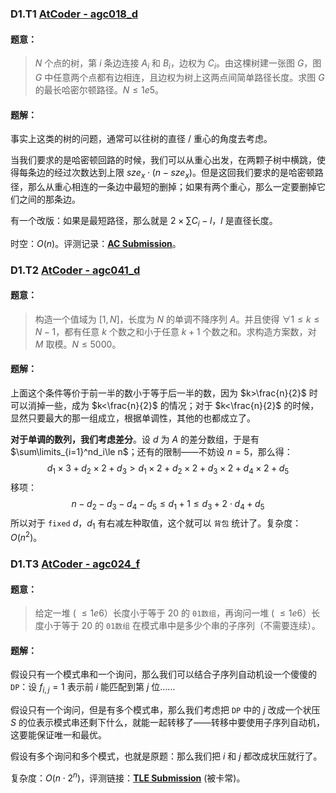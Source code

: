 ### D1.T1 [AtCoder - agc018_d](https://vjudge.net/problem/AtCoder-agc018_d/origin)

#### 题意：

>$N$ 个点的树，第 $i$ 条边连接 $A_i$ 和 $B_i$，边权为 $C_i$。由这棵树建一张图 $G$，图 $G$ 中任意两个点都有边相连，且边权为树上这两点间简单路径长度。求图 $G$ 的最长哈密尔顿路径。$N\le 1e5$。

#### 题解：

事实上这类的树的问题，通常可以往树的直径 / 重心的角度去考虑。

当我们要求的是哈密顿回路的时候，我们可以从重心出发，在两颗子树中横跳，使得每条边的经过次数达到上限 $sze_x\cdot(n-sze_x)$。但是这回我们要求的是哈密顿路径，那么从重心相连的一条边中最短的删掉；如果有两个重心，那么一定要删掉它们之间的那条边。

有一个改版：如果是最短路径，那么就是 $2\times\sum C_i - l$，$l$ 是直径长度。

时空：$O(n)$。评测记录：[**AC Submission**](https://atcoder.jp/contests/agc018/submissions/20440680)。

### D1.T2 [AtCoder - agc041_d](https://vjudge.net/problem/AtCoder-agc041_d/origin)

#### 题意：

> 构造一个值域为 $[1,N]$，长度为 $N$ 的单调不降序列 $A$。并且使得 $\forall 1\leq k\leq N-1$，都有任意 $k$ 个数之和小于任意 $k+1$ 个数之和。求构造方案数，对 $M$ 取模。$N\le 5000$。


#### 题解：

上面这个条件等价于前一半的数小于等于后一半的数，因为 $k>\frac{n}{2}$ 时可以消掉一些，成为 $k<\frac{n}{2}$ 的情况；对于 $k<\frac{n}{2}$ 的时候，显然只要最大的那一组成立，根据单调性，其他的也都成立了。

**对于单调的数列，我们考虑差分**。设 $d$ 为 $A$ 的差分数组，于是有 $\sum\limits_{i=1}^nd_i\le n$；还有的限制——不妨设 $n=5$，那么得：
$$
d_1\times 3 + d_2\times 2 + d_3 > d_1\times 2+d_2\times 2 + d_3\times 2 + d_4\times 2 + d_5
$$
移项：
$$
n-d_2-d_3-d_4-d_5 \le d_1 + 1 \le d_3+2\cdot d_4+d_5
$$
所以对于 `fixed` $d$，$d_1$ 有右减左种取值，这个就可以 `背包` 统计了。复杂度：$O(n^2)$。

### D1.T3 [AtCoder - agc024_f](https://vjudge.net/problem/AtCoder-agc024_f/origin)

#### 题意：

>给定一堆 ( $\le 1e6$）长度小于等于 $20$ 的 `01数组`，再询问一堆 ( $\le 1e6$）长度小于等于 $20$ 的 `01数组` 在模式串中是多少个串的子序列（不需要连续）。

#### 题解：

假设只有一个模式串和一个询问，那么我们可以结合子序列自动机设一个傻傻的 `DP`：设 $f_{i,j}=1$ 表示前 $i$ 能匹配到第 $j$ 位......

假设只有一个询问，但是有多个模式串，那么我们考虑把 `DP` 中的 $j$ 改成一个状压 $S$ 的位表示模式串还剩下什么，就能一起转移了——转移中要使用子序列自动机，这要能保证唯一和最优。

假设有多个询问和多个模式，也就是原题：那么我们把 $i$ 和 $j$ 都改成状压就行了。

复杂度：$O(n\cdot 2^n)$，评测链接：[**TLE Submission**](https://atcoder.jp/contests/agc024/submissions/20454779) (被卡常)。
